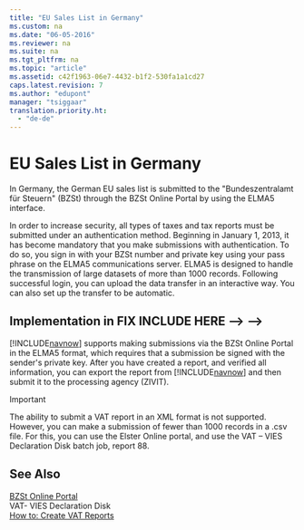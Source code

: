 ```yaml
---
title: "EU Sales List in Germany"
ms.custom: na
ms.date: "06-05-2016"
ms.reviewer: na
ms.suite: na
ms.tgt_pltfrm: na
ms.topic: "article"
ms.assetid: c42f1963-06e7-4432-b1f2-530fa1a1cd27
caps.latest.revision: 7
ms.author: "edupont"
manager: "tsiggaar"
translation.priority.ht: 
  - "de-de"
---
```

# EU Sales List in Germany
In Germany, the German EU sales list is submitted to the "Bundeszentralamt für Steuern" \(BZSt\) through the BZSt Online Portal by using the ELMA5 interface.  
  
 In order to increase security, all types of taxes and tax reports must be submitted under an authentication method. Beginning in January 1, 2013, it has become mandatory that you make submissions with authentication. To do so, you sign in with your BZSt number and private key using your pass phrase on the ELMA5 communications server. ELMA5 is designed to handle the transmission of large datasets of more than 1000 records. Following successful login, you can upload the data transfer in an interactive way. You can also set up the transfer to be automatic.  
  
## Implementation in FIX INCLUDE HERE<!--FIX INCLUDE HERE<!--FIX INCLUDE HERE<!--[!INCLUDE[navnow](../../ApplicationDesign/includes/navnow_md.md)] --> --> -->  
 [!INCLUDE[navnow](../../ApplicationDesign/includes/navnow_md.md)] supports making submissions via the BZSt Online Portal in the ELMA5 format, which requires that a submission be signed with the sender's private key. After you have created a report, and verified all information, you can export the report from [!INCLUDE[navnow](../../ApplicationDesign/includes/navnow_md.md)] and then submit it to the processing agency \(ZIVIT\).  
  
> [!IMPORTANT]  
>  The ability to submit a VAT report in an XML format is not supported. However, you can make a submission of fewer than 1000 records in a .csv file. For this, you can use the Elster Online portal, and use the VAT – VIES Declaration Disk batch job, report 88.  
  
## See Also  
 [BZSt Online Portal](http://www.bzst.de)   
 VAT\- VIES Declaration Disk   
 [How to: Create VAT Reports](../../LocalFunctionalityForMicrosoftDynamicsNav2016/Germany/how-to-create-vat-reports.md)